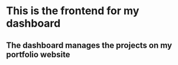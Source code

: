 # This is the frontend for my dashboard
## The dashboard manages the projects on my portfolio website
